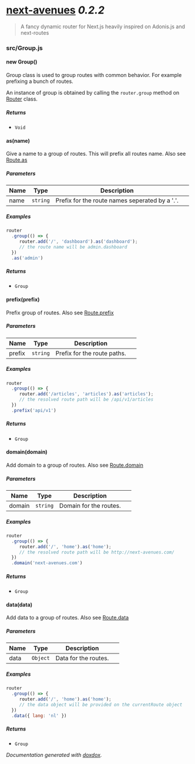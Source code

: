 # [next-avenues](https://github.com/samueljoos/next-avenues) *0.2.2*

> A fancy dynamic router for Next.js heavily inspired on Adonis.js and next-routes


### src/Group.js


#### new Group() 

Group class is used to group routes with
common behavior. For example prefixing a bunch
of routes.

An instance of group is obtained by calling the
`router.group` method on [Router](https://github.com/samueljoos/next-avenues/blob/master/docs/router.md)
class.






##### Returns


- `Void`



#### as(name) 

Give a name to a group of routes.
This will prefix all routes name.
Also see [Route.as](https://github.com/samueljoos/next-avenues/blob/master/docs/route.md#asname)




##### Parameters

| Name | Type | Description |  |
| ---- | ---- | ----------- | -------- |
| name | `string`  | Prefix for the route names seperated by a '.'. | &nbsp; |




##### Examples

```javascript
router
  .group(() => {
     router.add('/', 'dashboard').as('dashboard');
     // the route name will be admin.dashboard
  })
  .as('admin')
```


##### Returns


- `Group`  



#### prefix(prefix) 

Prefix group of routes.
Also see [Route.prefix](https://github.com/samueljoos/next-avenues/blob/master/docs/route.md#prefixprefix)




##### Parameters

| Name | Type | Description |  |
| ---- | ---- | ----------- | -------- |
| prefix | `string`  | Prefix for the route paths. | &nbsp; |




##### Examples

```javascript
router
  .group(() => {
     router.add('/articles', 'articles').as('articles');
     // the resolved route path will be /api/v1/articles
  })
  .prefix('api/v1')
```


##### Returns


- `Group`  



#### domain(domain) 

Add domain to a group of routes.
Also see [Route.domain](https://github.com/samueljoos/next-avenues/blob/master/docs/route.md#domaindomain)




##### Parameters

| Name | Type | Description |  |
| ---- | ---- | ----------- | -------- |
| domain | `string`  | Domain for the routes. | &nbsp; |




##### Examples

```javascript
router
  .group(() => {
     router.add('/', 'home').as('home');
     // the resolved route path will be http://next-avenues.com/
  })
  .domain('next-avenues.com')
```


##### Returns


- `Group`  



#### data(data) 

Add data to a group of routes.
Also see [Route.data](https://github.com/samueljoos/next-avenues/blob/master/docs/route.md#datadata)




##### Parameters

| Name | Type | Description |  |
| ---- | ---- | ----------- | -------- |
| data | `Object`  | Data for the routes. | &nbsp; |




##### Examples

```javascript
router
  .group(() => {
     router.add('/', 'home').as('home');
     // the data object will be provided on the currentRoute object
  })
  .data({ lang: 'nl' })
```


##### Returns


- `Group`  




*Documentation generated with [doxdox](https://github.com/neogeek/doxdox).*
